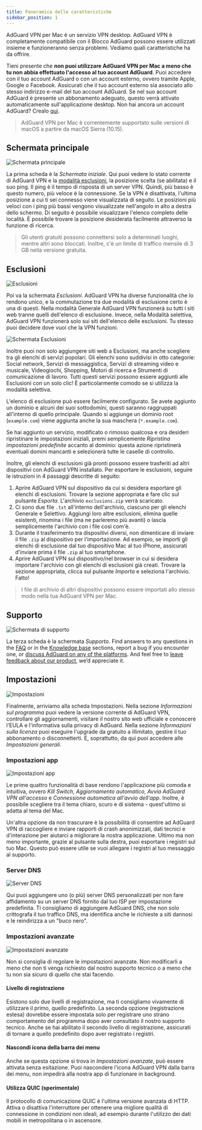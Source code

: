 ```yaml
---
title: Panoramica delle caratteristiche
sidebar_position: 1
---
```


AdGuard VPN per Mac è un servizio VPN desktop. AdGuard VPN è completamente compatibile con il Blocco AdGuard possono essere utilizzati insieme e funzioneranno senza problemi. Vediamo quali caratteristiche ha da offrire.

Tieni presente che **non puoi utilizzare AdGuard VPN per Mac a meno che tu non abbia effettuato l'accesso al tuo account AdGuard**. Puoi accedere con il tuo account AdGuard o con un account esterno, ovvero tramite Apple, Google o Facebook. Assicurati che il tuo account esterno sia associato allo stesso indirizzo e-mail del tuo account AdGuard. Se nel suo account AdGuard è presente un abbonamento adeguato, questo verrà attivato automaticamente sull'applicazione desktop. Non hai ancora un account AdGuard? Crealo [qui](https://auth.adguard.com/registration.html).

> AdGuard VPN per Mac è correntemente supportato sulle versioni di macOS a partire da macOS Sierra (10.15).

## Schermata principale

![Schermata principale](https://cdn.adguardvpn.com/content/kb/vpn/mac/main_en.png)

La prima scheda è la *Schermata iniziale*. Qui puoi vedere lo stato corrente di AdGuard VPN e la [modalità esclusioni](#exclusions), la posizione scelta (se abilitata) e il suo ping. Il ping è il tempo di risposta di un server VPN. Quindi, più basso è questo numero, più veloce è la connessione. Se la VPN è disattivata, l'ultima posizione a cui ti sei connesso viene visualizzata di seguito. Le posizioni più veloci con i ping più bassi vengono visualizzate nell'angolo in alto a destra dello schermo. Di seguito è possibile visualizzare l'elenco completo delle località. È possibile trovare la posizione desiderata facilmente attraverso la funzione di ricerca.

> Gli utenti gratuiti possono connettersi solo a determinati luoghi, mentre altri sono bloccati. Inoltre, c'è un limite di traffico mensile di 3 GB nella versione gratuita.

## Esclusioni

![Esclusioni](https://cdn.adguardvpn.com/content/kb/vpn/mac/exclusions_en.png)

Poi va la schermata *Esclusioni*. AdGuard VPN ha diverse funzionalità che lo rendono unico, e la commutazione tra due modalità di esclusione certo è una di questi. Nella modalità Generale AdGuard VPN funzionerà su tutti i siti web tranne quelli dell'elenco di esclusione. Invece, nella Modalità selettiva, AdGuard VPN funzionerà solo sui siti dell'elenco delle esclusioni. Tu stesso puoi decidere dove vuoi che la VPN funzioni.

![Schermata Esclusioni](https://cdn.adguardvpn.com/content/kb/vpn/mac/services_en.png)

Inoltre puoi non solo aggiungere siti web a Esclusioni, ma anche scegliere tra gli elenchi di servizi popolari. Gli elenchi sono suddivisi in otto categorie: Social network, Servizi di messaggistica, Servizi di streaming video e musicale, Videogiochi, Shopping, Motori di ricerca e Strumenti di comunicazione di lavoro. Tutti questi servizi possono essere aggiunti alle Esclusioni con un solo clic! È particolarmente comodo se si utilizza la modalità selettiva.

L'elenco di esclusione può essere facilmente configurato. Se avete aggiunto un dominio e alcuni dei suoi sottodomini, questi saranno raggruppati all'interno di quello principale. Quando si aggiunge un dominio root (`example.com`) viene aggiunta anche la sua maschera (`*.example.com`).

Se hai aggiunto un servizio, modificato o rimosso qualcosa e ora desideri ripristinare le impostazioni iniziali, premi semplicemente *Ripristina impostazioni predefinite* accanto al dominio: questa azione ripristinerà eventuali domini mancanti e selezionerà tutte le caselle di controllo.

Inoltre, gli elenchi di esclusioni già pronti possono essere trasferiti ad altri dispositivi con AdGuard VPN installato. Per esportare le esclusioni, seguire le istruzioni in 4 passaggi descritte di seguito:

1. Aprire AdGuard VPN sul dispositivo da cui si desidera esportare gli elenchi di esclusioni. Trovare la sezione appropriata e fare clic sul pulsante *Esporta*. L'archivio `exclusions.zip` verrà scaricato.
2. Ci sono due file `.txt` all'interno dell'archivio, ciascuno per gli elenchi Generale e Selettivo. Aggiungi loro altre esclusioni, elimina quelle esistenti, rinomina i file (ma ne parleremo più avanti) o lascia semplicemente l'archivio con i file così com'è.
3. Durante il trasferimento tra dispositivi diversi, non dimenticare di inviare il file `.zip` al dispositivo per l'importazione. Ad esempio, se importi gli elenchi di esclusione dal tuo dispositivo Mac al tuo iPhone, assicurati d'inviare prima il file `.zip` al tuo smartphone.
4. Aprire AdGuard VPN sul dispositivo/nel browser in cui si desidera importare l'archivio con gli elenchi di esclusioni già creati. Trovare la sezione appropriata, clicca sul pulsante *Importa* e seleziona l'archivio. Fatto!

> I file di archivio di altri dispositivi possono essere importati allo stesso modo nella tua AdGuard VPN per Mac.

## Supporto

![Schermata di supporto](https://cdn.adguardvpn.com/content/kb/vpn/mac/support_en.png)

La terza scheda è la schermata *Supporto*. Find answers to any questions in the [FAQ](https://adguard-vpn.com/welcome.html#faq) or in the [Knowledge base](/intro.md) sections, report a bug if you encounter one, or [discuss AdGuard on any of the platforms](https://adguard.com/discuss.html). And feel free to [leave feedback about our product](https://surveys.adguard.com/vpn_mac/form.html), we’d appreciate it.

## Impostazioni

![Impostazioni](https://cdn.adguardvpn.com/content/kb/vpn/mac/settings_en.png)

Finalmente, arriviamo alla scheda Impostazioni. Nella sezione *Informazioni sul programma* puoi vedere la versione corrente di AdGuard VPN, controllare gli aggiornamenti, visitare il nostro sito web ufficiale e conoscere l'EULA e l'informativa sulla privacy di AdGuard. Nella sezione *Informazioni sulla licenza* puoi eseguire l'upgrade da gratuito a illimitato, gestire il tuo abbonamento o disconnetterti. E, soprattutto, da qui puoi accedere alle *Impostazioni generali*.

### Impostazioni app

![Impostazioni app](https://cdn.adguardvpn.com/content/kb/vpn/mac/general-settings_en.png)

Le prime quattro funzionalità di base rendono l'applicazione più comoda e intuitiva, ovvero *Kill Switch*, *Aggiornamento automatico*, *Avvia AdGuard VPN all'accesso* e *Connessione automatica all'avvio dell'app*. Inoltre, è possibile scegliere tra il tema chiaro, scuro e di sistema - quest'ultimo si adatta al tema del Mac.

Un'altra opzione da non trascurare è la possibilità di consentire ad AdGuard VPN di raccogliere e inviare rapporti di crash anonimizzati, dati tecnici e d'interazione per aiutarci a migliorare la nostra applicazione. Ultimo ma non meno importante, grazie al pulsante sulla destra, puoi esportare i registri sul tuo Mac. Questo può essere utile se vuoi allegare i registri al tuo messaggio al supporto.

### Server DNS

![Server DNS](https://cdn.adguardvpn.com/content/kb/vpn/mac/dns_en.png)

Qui puoi aggiungere uno (o più) server DNS personalizzati per non fare affidamento su un server DNS fornito dal tuo ISP per impostazione predefinita. Ti consigliamo di aggiungere AdGuard DNS, che non solo crittografa il tuo traffico DNS, ma identifica anche le richieste a siti dannosi e le reindirizza a un "buco nero".

### Impostazioni avanzate

![Impostazioni avanzate](https://cdn.adguardvpn.com/content/kb/vpn/mac/advanced-settings_en.png)

Non si consiglia di regolare le impostazioni avanzate. Non modificarli a meno che non ti venga richiesto dal nostro supporto tecnico o a meno che tu non sia sicuro di quello che stai facendo.

#### Livello di registrazione
Esistono solo due livelli di registrazione, ma ti consigliamo vivamente di utilizzare il primo, quello predefinito. La seconda opzione (registrazione estesa) dovrebbe essere impostata solo per registrare uno strano comportamento del programma dopo aver consultato il nostro supporto tecnico. Anche se hai abilitato il secondo livello di registrazione, assicurati di tornare a quello predefinito dopo aver registrato i registri.

#### Nascondi icona della barra dei menu
Anche se questa opzione si trova in *Impostazioni avanzate*, può essere attivata senza esitazione. Puoi nascondere l'icona AdGuard VPN dalla barra dei menu, non impedirà alla nostra app di funzionare in background.

#### Utilizza QUIC (sperimentale)

Il protocollo di comunicazione QUIC è l'ultima versione avanzata di HTTP. Attiva o disattiva l'interruttore per ottenere una migliore qualità di connessione in condizioni non ideali, ad esempio durante l'utilizzo dei dati mobili in metropolitana o in ascensore.
